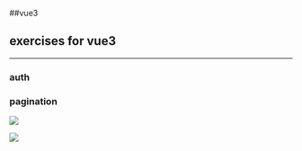 ##vue3

## exercises for vue3


----------------
### auth
### pagination





![](https://raw.githubusercontent.com/sunday123/vue-demo/master/screenshot/pagination1.jpg)



![](https://raw.githubusercontent.com/sunday123/vue-demo/master/screenshot/pagination2.jpg)

